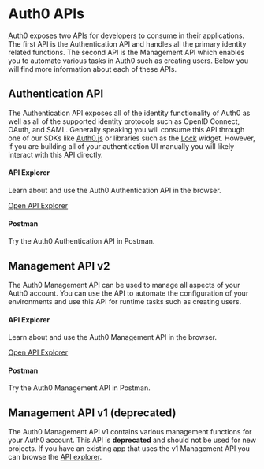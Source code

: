 # Auth0 APIs
Auth0 exposes two APIs for developers to consume in their applications. The first API is the Authentication API and handles all the primary identity related functions. The second API is the Management API which enables you to automate various tasks in Auth0 such as creating users. Below you will find more information about each of these APIs.

## Authentication API
The Authentication API exposes all of the identity functionality of Auth0 as well as all of the supported identity protocols such as OpenID Connect, OAuth, and SAML. Generally speaking you will consume this API through one of our SDKs like [Auth0.js](/libraries/auth0js) or libraries such as the [Lock](/libraries/lock) widget. However, if you are building all of your authentication UI manually you will likely interact with this API directly.

<div class="api-info-wrapper">
  <div class="block-links">
    <div class="api-info">
      <div class="row">
        <div class="col-md-6">
          <div class="wrapper-left">
            <a href="/auth-api" class="illustration i-apiexplorer"></a>
            <h4>API Explorer</h4>
            <p>Learn about and use the Auth0 Authentication API in the browser.</p>
            <p><a href="/auth-api">Open API Explorer</a></p>
          </div>
        </div>
        <div class="col-md-6">
          <div class="wrapper-right">
            <span href="#" class="illustration i-postman"></span>
            <h4>Postman</h4>
            <p>Try the Auth0 Authentication API in Postman.</p>
            <p><div class="postman-run-button" data-postman-action="collection/import" data-postman-var-1="79dca0fe2efa704b9977"></div></p>
          </div>
        </div>
      </div>
    </div>
  </div>
</div>

## Management API v2
The Auth0 Management API can be used to manage all aspects of your Auth0 account. You can use the API to automate the configuration of your environments and use this API for runtime tasks such as creating users.

<div class="api-info-wrapper">
  <div class="block-links">
    <div class="api-info">
      <div class="row">
        <div class="col-md-6">
          <div class="wrapper-left">
            <a href="/api/v2" class="illustration i-apiexplorer"></a>
            <h4>API Explorer</h4>
            <p>Learn about and use the Auth0 Management API in the browser.</p>
            <p><a href="/api/v2">Open API Explorer</a></p>
          </div>
        </div>
        <div class="col-md-6">
          <div class="wrapper-right">
            <span href="#" class="illustration i-postman"></span>
            <h4>Postman</h4>
            <p>Try the Auth0 Management API in Postman.</p>
            <p><div class="postman-run-button" data-postman-action="collection/import" data-postman-var-1="79dca0fe2efa704b9977"></div></p>
          </div>
        </div>
      </div>
    </div>
  </div>
</div>

## Management API v1 (deprecated)
The Auth0 Management API v1 contains various management functions for your Auth0 account. This API is **deprecated** and should not be used for new projects. If you have an existing app that uses the v1 Management API you can browse the [API explorer](/api/v1).

<script type="text/javascript">
  (function (p,o,s,t,m,a,n) {
    !p[s] && (p[s] = function () { (p[t] || (p[t] = [])).push(arguments); });
    !o.getElementById(s+t) && o.getElementsByTagName("head")[0].appendChild((
      (n = o.createElement("script")),
      (n.id = s+t), (n.async = 1), (n.src = m), n
    ));
  }(window, document, "_pm", "PostmanRunObject", "https://run.pstmn.io/button.js"));
</script>

